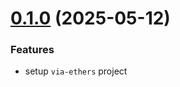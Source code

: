 # [0.1.0](https://github.com/vianetwork/via-ethers/compare/c0f78e0c5e4dd7bd924479b2a283f35b16de0571...v0.1.0) (2025-05-12)

### Features

* setup `via-ethers` project
